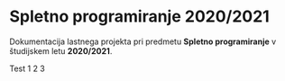 # Spletno programiranje 2020/2021

Dokumentacija lastnega projekta pri predmetu **Spletno programiranje** v študijskem letu **2020/2021**.

Test 1 2 3